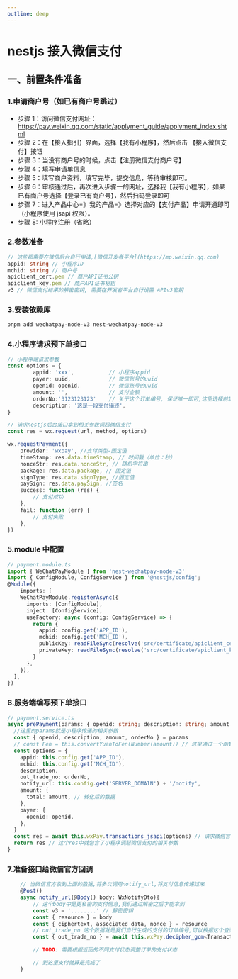 ```yaml
---
outline: deep
---
```


# nestjs 接入微信支付

## 一、前置条件准备

### 1.申请商户号（如已有商户号跳过）

- 步骤 1：访问微信支付网址：https://pay.weixin.qq.com/static/applyment_guide/applyment_index.shtml
- 步骤 2：在【接入指引】界面，选择【我有小程序】，然后点击 【接入微信支付】按钮
- 步骤 3：当没有商户号的时候，点击【注册微信支付商户号】
- 步骤 4：填写申请单信息
- 步骤 5：填写商户资料，填写完毕，提交信息，等待审核即可。
- 步骤 6：审核通过后，再次进入步骤一的网址，选择我【我有小程序】，如果已有商户号选择【登录已有商户号】，然后扫码登录即可
- 步骤 7：进入产品中心=》我的产品=》选择对应的【支付产品】申请开通即可（小程序使用 jsapi 权限）。
- 步骤 8: 小程序注册（省略）

### 2.参数准备

```ts
// 这些都需要在微信后台自行申请,[微信开发者平台](https://mp.weixin.qq.com)
appid: string // 小程序ID
mchid: string // 商户号
apiclient_cert.pem // 商户API证书公钥
apiclient_key.pem // 商户API证书秘钥
v3 // 微信支付结果的解密密钥, 需要在开发者平台自行设置 APIv3密钥
```

### 3.安装依赖库

```bash
pnpm add wechatpay-node-v3 nest-wechatpay-node-v3
```

### 4.小程序请求预下单接口

```ts
// 小程序端请求参数
const options = {
        appid: 'xxx',           // 小程序appid
        payer: uuid,            // 微信账号的uuid
        openid: openid,         // 微信账号的uuid
        amount: '',             // 支付金额
        orderNo:'3123123123'    // 关于这个订单编号, 保证唯一即可,这里选择前端生成, 也可后端生成,商户系统内部订单号，只能是数字、大小写字母_-*且在同一个商户号下唯一。 特殊规则：最小字符长度为6,
        description: '这是一段支付描述',
}

// 请求nestjs后台接口拿到相关参数调起微信支付
const res = wx.request(url, method, options)

wx.requestPayment({
    provider: 'wxpay', //支付类型-固定值
    timeStamp: res.data.timeStamp, // 时间戳（单位：秒）
    nonceStr: res.data.nonceStr, // 随机字符串
    package: res.data.package, // 固定值
    signType: res.data.signType, //固定值
    paySign: res.data.paySign, //签名
    success: function (res) {
        // 支付成功
    },
    fail: function (err) {
        // 支付失败
    },
})
```

### 5.module 中配置

```ts
// payment.module.ts
import { WeChatPayModule } from 'nest-wechatpay-node-v3'
import { ConfigModule, ConfigService } from '@nestjs/config';
@Module({
    imports: [
    WeChatPayModule.registerAsync({
      imports: [ConfigModule],
      inject: [ConfigService],
      useFactory: async (config: ConfigService) => {
        return {
          appid: config.get('APP_ID'),
          mchid: config.get('MCH_ID'),
          publicKey: readFileSync(resolve('src/certificate/apiclient_cert.pem')), // 公钥
          privateKey: readFileSync(resolve('src/certificate/apiclient_key.pem')), // 秘钥
        }
      },
    }),
  ],
})
```

### 6.服务端编写预下单接口

```ts
// payment.service.ts
async prePayment(params: { openid: string; description: string; amount: number; orderNo: string }) {
  //这里的params就是小程序传递的相关参数
  const { openid, description, amount, orderNo } = params
  // const Fen = this.convertYuanToFen(Number(amount)) // 这里通过一个函数把钱转化为以分为单位的数字
  const options = {
    appid: this.config.get('APP_ID'),
    mchid: this.config.get('MCH_ID'),
    description,
    out_trade_no: orderNo,
    notify_url: this.config.get('SERVER_DOMAIN') + '/notify',
    amount: {
      total: amount, // 转化后的数据
    },
    payer: {
      openid: openid,
    },
  }
  const res = await this.wxPay.transactions_jsapi(options) // 请求微信官方服务器
  return res // 这个res中就包含了小程序调起微信支付的相关参数
}
```

### 7.准备接口给微信官方回调

```ts
    // 当微信官方收到上面的数据,将多次调用notify_url,将支付信息传递过来
    @Post()
    async notify_url(@Body() body: WxNotifyDto){
        // 这个body中是更私密的支付信息,我们通过解密之后才能拿到
        const v3 = '........' // 解密密钥
        const { resource } = body
        const { ciphertext, associated_data, nonce } = resource
        // out_trade_no 这个数据就是我们自行生成的支付的订单编号,可以根据这个查到此次支付信息
        const { out_trade_no } = await this.wxPay.decipher_gcm<TransactionResource>(ciphertext, associated_data, nonce, v3)

        // TODO: 需要根据返回的不同支付状态调整订单的支付状态

        // 到这里支付就算是完成了
    }
```
